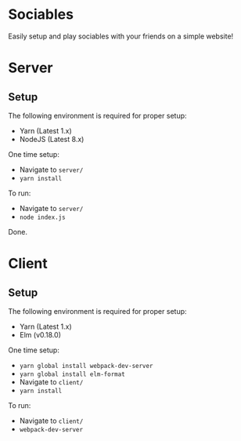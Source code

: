 # Sociables
Easily setup and play sociables with your friends on a simple website!

# Server
## Setup
The following environment is required for proper setup:
* Yarn (Latest 1.x)
* NodeJS (Latest 8.x)

One time setup:
* Navigate to `server/`
* `yarn install`

To run:
* Navigate to `server/`
* `node index.js`

Done.

# Client
## Setup
The following environment is required for proper setup:
* Yarn (Latest 1.x)
* Elm (v0.18.0)

One time setup:
* `yarn global install webpack-dev-server`
* `yarn global install elm-format`
* Navigate to `client/`
* `yarn install`

To run:
* Navigate to `client/`
* `webpack-dev-server`
